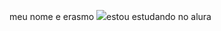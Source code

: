 meu nome e erasmo
![](https://cdn.pixabay.com/animation/2023/04/14/10/25/10-25-32-26_512.gif)estou estudando no alura
